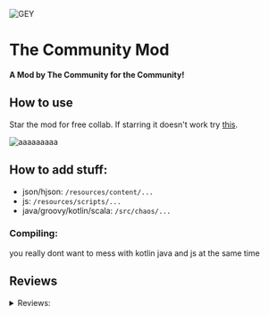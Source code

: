 
![GEY](https://github.com/sample-text-here/community-mod/blob/master/logo.png?raw=true)

# The Community Mod
**A Mod by The Community for the Community!**

## How to use
Star the mod for free collab. If starring it doesn't work try [this](https://github.com/sample-text-here/community-mod/invitations).

![aaaaaaaaa](https://user-images.githubusercontent.com/54080182/124795209-3d6c4d00-df69-11eb-9325-433a2f56f578.png)


## How to add stuff:
- json/hjson: `/resources/content/...`
- js: `/resources/scripts/...`
- java/groovy/kotlin/scala: `/src/chaos/...`

### Compiling: 
you really dont want to mess with kotlin java and js at the same time
## Reviews
<details>
  <summary>Reviews:</summary>

> Do you think this was a good idea?  
> yes

-Anuke

> *"10/10 Mod"*

-RT

> *"11/10, Truly a masterpiece, handcrafted by the best of us."*

-CancerGuy

> *"how do you compile"*

-MrDuck557

> *"what a great idea"*

-NiChrosia

> what happened to the merge bot. thats right you need to add more then you delete

-mega cat

> *"If IBM saw this, they would only understand we have made an attempt at making a computer, except there isnt a computer here nor IBM. 5 stars.*"

-FarmerThanos

> *"lmfao"*

-cyberflame

> *"10/10 mod, only 3% of it works"*

-SMOLKEYS

> *"Rated M for Masterpiece , 10/10 would pick it up and donate to the people working on this"*

-Roomba

> *"The 21st century's gold. I have no words and this mod depicts our nowadays humor. Very funny."*

-Phinner

> *"Funniest shit I've ever seen, ngl..."*

-Emanuel G

> *"This shows that anyone can make a mod"*

-JrTRinny


> *"anook is fat"*

-summet

> pepsi
> also needs more dependencies

-lancer

> needs more ook

-buthed010203

> how do i review

-shift

> pure perfection, add something now

-adenator

> oh no im commiting anook fat

-WilloIzCitron

> i came here looking for porn and found none. 0/10

-Goober
</details>
